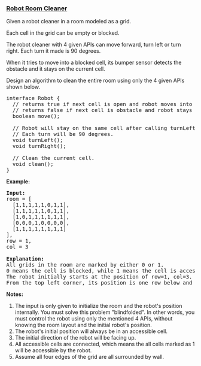 ### [Robot Room Cleaner](https://leetcode.com/problems/robot-room-cleaner)

<p>Given a robot cleaner in a room modeled as a grid.</p>

<p>Each cell in the grid can be empty or blocked.</p>

<p>The robot cleaner with 4 given APIs can move forward, turn left or turn right. Each turn it made is 90 degrees.</p>

<p>When it tries to move into a blocked cell, its bumper sensor detects the obstacle and it stays on the current cell.</p>

<p>Design an algorithm to clean the entire room using only the 4 given APIs shown below.</p>

<pre>
interface Robot {
&nbsp; // returns true if next cell is open and robot moves into the cell.
&nbsp; // returns false if next cell is obstacle and robot stays on the current cell.
&nbsp; boolean move();

  // Robot will stay on the same cell after calling turnLeft/turnRight.
&nbsp; // Each turn will be 90 degrees.
&nbsp; void turnLeft();
&nbsp; void turnRight();

  // Clean the current cell.
  void clean();
}
</pre>

<p><strong>Example:</strong></p>

<pre>
<strong>Input:</strong>
room = [
  [1,1,1,1,1,0,1,1],
  [1,1,1,1,1,0,1,1],
  [1,0,1,1,1,1,1,1],
  [0,0,0,1,0,0,0,0],
  [1,1,1,1,1,1,1,1]
],
row = 1,
col = 3

<strong>Explanation:</strong>
All grids in the room are marked by either 0 or 1.
0 means the cell is blocked, while 1 means the cell is accessible.
The robot initially starts at the position of row=1, col=3.
From the top left corner, its position is one row below and three columns right.
</pre>

<p><strong>Notes:</strong></p>

<ol>
	<li>The input is only given to initialize the room and the robot&#39;s position internally.&nbsp;You must solve this problem &quot;blindfolded&quot;. In other words, you must control the robot using only the mentioned 4 APIs, without knowing the room layout and the initial robot&#39;s position.</li>
	<li>The robot&#39;s initial position will always be in an accessible cell.</li>
	<li>The initial direction of the robot will be facing up.</li>
	<li>All accessible cells are connected, which means the all cells marked as 1 will be accessible by the robot.</li>
	<li>Assume all four edges of the grid are all surrounded by wall.</li>
</ol>
